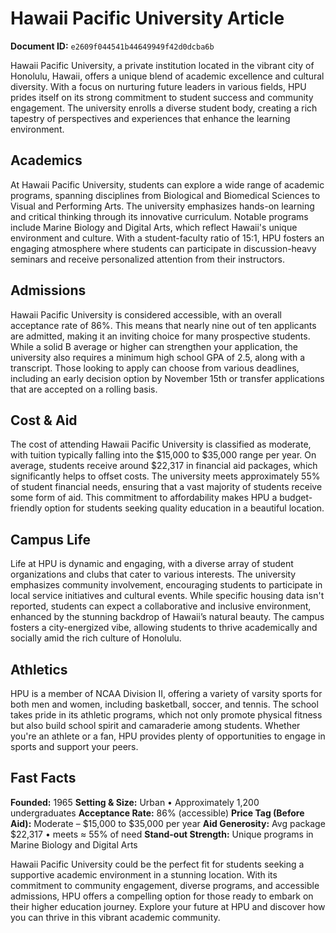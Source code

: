 # Hawaii Pacific University Article

**Document ID:** `e2609f044541b44649949f42d0dcba6b`

Hawaii Pacific University, a private institution located in the vibrant city of Honolulu, Hawaii, offers a unique blend of academic excellence and cultural diversity. With a focus on nurturing future leaders in various fields, HPU prides itself on its strong commitment to student success and community engagement. The university enrolls a diverse student body, creating a rich tapestry of perspectives and experiences that enhance the learning environment.

## Academics
At Hawaii Pacific University, students can explore a wide range of academic programs, spanning disciplines from Biological and Biomedical Sciences to Visual and Performing Arts. The university emphasizes hands-on learning and critical thinking through its innovative curriculum. Notable programs include Marine Biology and Digital Arts, which reflect Hawaii's unique environment and culture. With a student-faculty ratio of 15:1, HPU fosters an engaging atmosphere where students can participate in discussion-heavy seminars and receive personalized attention from their instructors.

## Admissions
Hawaii Pacific University is considered accessible, with an overall acceptance rate of 86%. This means that nearly nine out of ten applicants are admitted, making it an inviting choice for many prospective students. While a solid B average or higher can strengthen your application, the university also requires a minimum high school GPA of 2.5, along with a transcript. Those looking to apply can choose from various deadlines, including an early decision option by November 15th or transfer applications that are accepted on a rolling basis.

## Cost & Aid
The cost of attending Hawaii Pacific University is classified as moderate, with tuition typically falling into the $15,000 to $35,000 range per year. On average, students receive around $22,317 in financial aid packages, which significantly helps to offset costs. The university meets approximately 55% of student financial needs, ensuring that a vast majority of students receive some form of aid. This commitment to affordability makes HPU a budget-friendly option for students seeking quality education in a beautiful location.

## Campus Life
Life at HPU is dynamic and engaging, with a diverse array of student organizations and clubs that cater to various interests. The university emphasizes community involvement, encouraging students to participate in local service initiatives and cultural events. While specific housing data isn't reported, students can expect a collaborative and inclusive environment, enhanced by the stunning backdrop of Hawaii’s natural beauty. The campus fosters a city-energized vibe, allowing students to thrive academically and socially amid the rich culture of Honolulu.

## Athletics
HPU is a member of NCAA Division II, offering a variety of varsity sports for both men and women, including basketball, soccer, and tennis. The school takes pride in its athletic programs, which not only promote physical fitness but also build school spirit and camaraderie among students. Whether you're an athlete or a fan, HPU provides plenty of opportunities to engage in sports and support your peers.

## Fast Facts
**Founded:** 1965
**Setting & Size:** Urban • Approximately 1,200 undergraduates
**Acceptance Rate:** 86% (accessible)
**Price Tag (Before Aid):** Moderate – $15,000 to $35,000 per year
**Aid Generosity:** Avg package $22,317 • meets ≈ 55% of need
**Stand-out Strength:** Unique programs in Marine Biology and Digital Arts

Hawaii Pacific University could be the perfect fit for students seeking a supportive academic environment in a stunning location. With its commitment to community engagement, diverse programs, and accessible admissions, HPU offers a compelling option for those ready to embark on their higher education journey. Explore your future at HPU and discover how you can thrive in this vibrant academic community.
